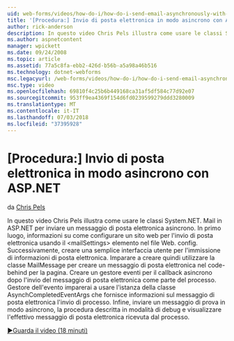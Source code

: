 ```yaml
---
uid: web-forms/videos/how-do-i/how-do-i-send-email-asynchronously-with-aspnet
title: '[Procedura:] Invio di posta elettronica in modo asincrono con ASP.NET | Microsoft Docs'
author: rick-anderson
description: In questo video Chris Pels illustra come usare le classi System.NET. Mail in ASP.NET per inviare un messaggio di posta elettronica asincrono. In primo luogo, informazioni su come configurare un intervento di servizio web...
ms.author: aspnetcontent
manager: wpickett
ms.date: 09/24/2008
ms.topic: article
ms.assetid: 77a5c8fa-ebb2-426d-b56b-a5a98a46b516
ms.technology: dotnet-webforms
msc.legacyurl: /web-forms/videos/how-do-i/how-do-i-send-email-asynchronously-with-aspnet
msc.type: video
ms.openlocfilehash: 69810f4c25b6b449168ca31af5df584c77d92e07
ms.sourcegitcommit: 953ff9ea4369f154d6fd0239599279ddd3280009
ms.translationtype: MT
ms.contentlocale: it-IT
ms.lasthandoff: 07/03/2018
ms.locfileid: "37395928"
---
```

<a name="how-do-i-send-email-asynchronously-with-aspnet"></a>[Procedura:] Invio di posta elettronica in modo asincrono con ASP.NET
====================
da [Chris Pels](https://twitter.com/chrispels)

In questo video Chris Pels illustra come usare le classi System.NET. Mail in ASP.NET per inviare un messaggio di posta elettronica asincrono. In primo luogo, informazioni su come configurare un sito web per l'invio di posta elettronica usando il &lt;mailSettings&gt; elemento nel file Web. config. Successivamente, creare una semplice interfaccia utente per l'immissione di informazioni di posta elettronica. Imparare a creare quindi utilizzare la classe MailMessage per creare un messaggio di posta elettronica nel code-behind per la pagina. Creare un gestore eventi per il callback asincrono dopo l'invio del messaggio di posta elettronica come parte del processo. Gestore dell'evento imparerai a usare l'istanza della classe AsynchCompletedEventArgs che fornisce informazioni sul messaggio di posta elettronica l'invio di processo. Infine, inviare un messaggio di prova in modo asincrono, la procedura descritta in modalità di debug e visualizzare l'effettivo messaggio di posta elettronica ricevuta dal processo.

[&#9654;Guarda il video (18 minuti)](https://channel9.msdn.com/Blogs/ASP-NET-Site-Videos/how-do-i-send-email-asynchronously-with-aspnet)
